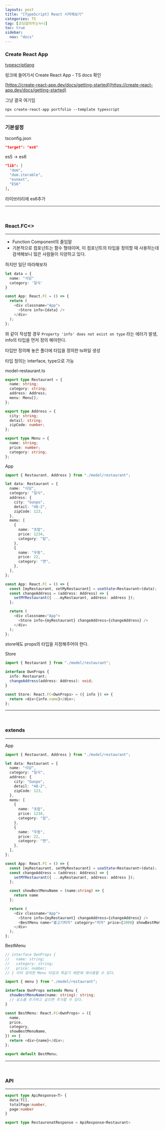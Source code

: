 ```yaml
---
layouts: post
title: "[TypeScript] React 시작해보기"
categories: TS
tag: [코딩알려주는누나]
toc: true
sidebar:
  nav: "docs"
---
```


### Create React App

[typescriptlang](https://www.typescriptlang.org/ko/docs/handbook/react.html)

링크에 들어가서 Create React App - TS docs 확인

[https://create-react-app.dev/docs/getting-started](https://create-react-app.dev/docs/getting-started)

그냥 결국 여기임

`npx create-react-app portfolio --template typescript`

---

### 기본설정

tsconfig.json

```json
"target": "es6"
```

es5 -> es6

```json
"lib": [
  "dom",
  "dom.iterable",
  "esnext",
  "ES6"
],
```

라이브러리에 es6추가

---

<br/>

### React.FC\<>

---

- Function Component의 줄임말
- 기본적으로 컴포넌트는 함수 형태이며, 이 컴포넌트의 타입을 정의할 때 사용하는데 검색해보니 많은 사람들이 지양하고 있다.

하지만 일단 따라해보자

```ts
let data = {
  name: "식당"
  category: '일식'
}

const App: React.FC = () => {
  return (
    <div classname="App">
      <Store info={data} />
    </div>
  );
};
```

와 같이 작성할 경우 `Property 'info' does not exist on type` 라는 에러가 발생, info의 타입을 먼저 정의 해야한다.

타입만 정의해 놓은 폴더에 타입을 정의한 ts파일 생성

타입 정의는 interface, type으로 가능

model-restaurant.ts

```ts
export type Restaurant = {
  name: string;
  category: string;
  address: Address;
  menu: Menu[];
};

export type Address = {
  city: string;
  detail: string;
  zipCode: number;
};

export type Menu = {
  name: string;
  price: number;
  category: string;
};
```

App

```ts
import { Restaurant, Address } from "./model/restaurant";

let data: Restaurant = {
  name: "식당",
  category: "일식",
  address: {
    city: "Gunpo",
    detail: "48-2",
    zipCode: 123,
  },
  memu: [
    {
      name: "초밥",
      price: 1234,
      category: "밥",
    },
    {
      name: "우동",
      price: 22,
      category: "면",
    },
  ],
};

const App: React.FC = () => {
  const [myRestaurant, setMyRestaurant] = useState<Restaurant>(data);
  const changeAddress = (address: Address) => {
    setMYRestaurant({ ...myRestaurant, address: address });
  };

  return (
    <div classname="App">
      <Store info={myRestaurant} changeAddress={changeAddress} />
    </div>
  );
};
```

store에도 props의 타입을 지정해주어야 한다.

Store

```ts
import { Restaurant } from "./model/restaurant";

interface OwnProps {
  info: Restaurant;
  changeAddress(address: Address): void;
}

const Store: React.FC<OwnProps> = ({ info }) => {
  return <div>{info.name}</div>;
};
```

---

<br/>

### extends

---

App

```ts
import { Restaurant, Address } from "./model/restaurant";

let data: Restaurant = {
  name: "식당",
  category: "일식",
  address: {
    city: "Gunpo",
    detail: "48-2",
    zipCode: 123,
  },
  memu: [
    {
      name: "초밥",
      price: 1234,
      category: "밥",
    },
    {
      name: "우동",
      price: 22,
      category: "면",
    },
  ],
};

const App: React.FC = () => {
  const [myRestaurant, setMyRestaurant] = useState<Restaurant>(data);
  const changeAddress = (address: Address) => {
    setMYRestaurant({ ...myRestaurant, address: address });
  };

  const showBestMenuName = (name:string) => {
    return name
  };

  return (
    <div classname="App">
      <Store info={myRestaurant} changeAddress={changeAddress} />
      <BestMenu name="불고기피자" category="피자" price={2000} showBestMenuName={showBestMenuName}>
    </div>
  );
};
```

BestMenu

```ts
// interface OwnProps {
//   name: string;
//   category: string;
//   price: number;
// } 이미 정의한 Menu 타입과 똑같기 때문에 재사용할 수 있다.

import { menu } from "./model/restaurant";

interface OwnProps extends Menu {
  showBestMenuName(name: string): string;
  // 요소를 추가하고 싶으면 추가할 수 있다.
}

const BestMenu: React.FC<OwnProps> = ({
  name,
  price,
  category,
  showBestMenuName,
}) => {
  return <div>{name}</div>;
};

export default BestMenu;
```

---

<br/>

### API

---

```ts
export type ApiResponse<T> {
  data:T[],
  totalPage:number,
  page:number
}

export type RestaurenatResponse = ApiResponse<Restaurant>
```
